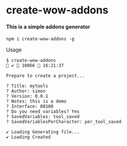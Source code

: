 # create-wow-addons

#### This is a simple addons generator
```
npm i create-wow-addons -g
```

Usage
```
$ create-wow-addons                                                            ✔  10066  16:21:37

Prepare to create a project...

? Title: mytools
? Author: simon
? Version: 0.0.1
? Notes: this is a demo
? Interface: 80100
? Do you need variables? Yes
? SavedVariables: tool_saved
? SavedVariablesPerCharacter: per_tool_saved

✔ Loading Generating file...
✔ Loading Created
```